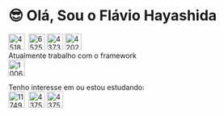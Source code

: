<p>
<h1>😎 Olá, Sou o Flávio Hayashida</h1>
</p>
<p>
<img src="https://i.ibb.co/jZZLLL3/4518869-php-icon.png" alt="4518869-php-icon" border="0" width="32" height="32"> &nbsp;<img src="https://i.ibb.co/9rkxPnz/652581-code-command-develop-javascript-language-icon.png" alt="652581-code-command-develop-javascript-language-icon" border="0" width="32" height="32">&nbsp;<img src="https://i.ibb.co/GRLm0VS/4373229-html5-logo-logos-icon.png" alt="4373229-html5-logo-logos-icon" border="0" width="32" height="32">&nbsp;<img src="https://i.ibb.co/HBHrsJK/4202020-css3-html-logo-social-social-media-icon.png" alt="4202020-css3-html-logo-social-social-media-icon" border="0" width="32" height="32"><br/>
Atualmente trabalho com o framework <br/> <img src="https://i.ibb.co/CnSW6qF/1006880-coding-development-js-laravel-logo-icon.png" alt="1006880-coding-development-js-laravel-logo-icon" border="0" width="32" height="32">
</p>
<p>
Tenho interesse em ou estou estudando: <br/>
<img src="https://i.ibb.co/DK5tDNP/1174949-js-react-js-logo-react-react-native-icon.png" alt="1174949-js-react-js-logo-react-react-native-icon" border="0" width="32" height="32">
&nbsp;<img src="https://i.ibb.co/ZYTjG9D/4375161-logo-vuejs-icon.png" alt="4375161-logo-vuejs-icon" border="0" width="32" height="32">&nbsp;<img src="https://i.ibb.co/hsQjbC2/4375050-logo-python-icon.png" alt="4375050-logo-python-icon" border="0" width="32" height="32">
</p>
